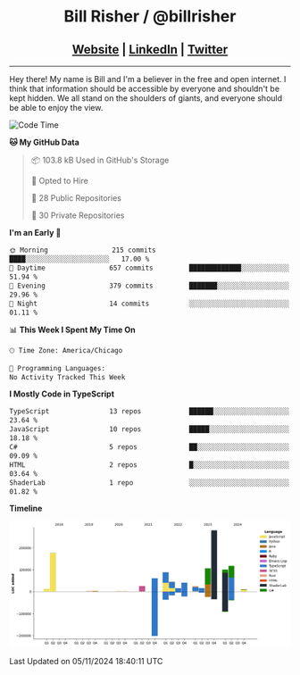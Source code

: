 
<h1 align="center">
    Bill Risher / @billrisher <br />
</h1>
<h2 align="center">
    <a href="https://billrisher.com">Website</a> | <a href="https://linkedin.com/in/william-risher">LinkedIn</a> | <a href="https://twitter.com/billrisher_">Twitter</a> 
 </h2>

---

Hey there! My name is Bill and I'm a believer in the free and open internet. 
I think that information should be accessible by everyone and shouldn't be kept hidden. 
We all stand on the shoulders of giants, and everyone should be able to enjoy the view.

<!--START_SECTION:waka-->
![Code Time](http://img.shields.io/badge/Code%20Time-232%20hrs%2046%20mins-blue)

**🐱 My GitHub Data** 

> 📦 103.8 kB Used in GitHub's Storage 
 > 
> 💼 Opted to Hire
 > 
> 📜 28 Public Repositories 
 > 
> 🔑 30 Private Repositories 
 > 
**I'm an Early 🐤** 

```text
🌞 Morning                215 commits         ████░░░░░░░░░░░░░░░░░░░░░   17.00 % 
🌆 Daytime                657 commits         █████████████░░░░░░░░░░░░   51.94 % 
🌃 Evening                379 commits         ███████░░░░░░░░░░░░░░░░░░   29.96 % 
🌙 Night                  14 commits          ░░░░░░░░░░░░░░░░░░░░░░░░░   01.11 % 
```


📊 **This Week I Spent My Time On** 

```text
🕑︎ Time Zone: America/Chicago

💬 Programming Languages: 
No Activity Tracked This Week
```

**I Mostly Code in TypeScript** 

```text
TypeScript               13 repos            ██████░░░░░░░░░░░░░░░░░░░   23.64 % 
JavaScript               10 repos            █████░░░░░░░░░░░░░░░░░░░░   18.18 % 
C#                       5 repos             ██░░░░░░░░░░░░░░░░░░░░░░░   09.09 % 
HTML                     2 repos             █░░░░░░░░░░░░░░░░░░░░░░░░   03.64 % 
ShaderLab                1 repo              ░░░░░░░░░░░░░░░░░░░░░░░░░   01.82 % 
```



**Timeline**

![Lines of Code chart](https://raw.githubusercontent.com/billrisher/billrisher/main/assets/bar_graph.png)


 Last Updated on 05/11/2024 18:40:11 UTC
<!--END_SECTION:waka-->
